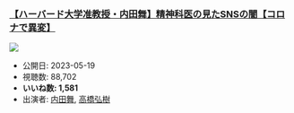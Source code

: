 ### [【ハーバード大学准教授・内田舞】精神科医の見たSNSの闇【コロナで異変】](https://www.youtube.com/watch?v=Z3yGmsV1RAw)
[![](https://img.youtube.com/vi/Z3yGmsV1RAw/sddefault.jpg)](https://www.youtube.com/watch?v=Z3yGmsV1RAw)
-   公開日: 2023-05-19
-   視聴数: 88,702
-   **いいね数: 1,581**
-   出演者: [内田舞](/rehacq_fan/people/内田舞 "wikilink"), [高橋弘樹](/rehacq_fan/people/高橋弘樹 "wikilink")
